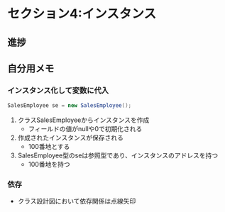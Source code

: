 # セクション4:インスタンス


## 進捗

## 自分用メモ

### インスタンス化して変数に代入
```java
SalesEmployee se = new SalesEmployee();
```
1. クラスSalesEmployeeからインスタンスを作成
    - フィールドの値がnullや0で初期化される
1. 作成されたインスタンスが保存される
    - 100番地とする
1. SalesEmployee型のseは参照型であり、インスタンスのアドレスを持つ
    - 100番地を持つ

### 依存
- クラス設計図において依存関係は点線矢印